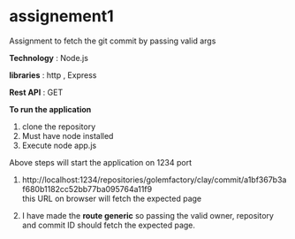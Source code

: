 # assignement1
Assignment to fetch the git commit by passing valid args

**Technology** : Node.js

**libraries** : http , Express

**Rest API** : GET

 **To run the application** 
  1. clone the repository
  2. Must have node installed
  3. Execute node app.js

 Above steps will start the application on 1234 port

  1. http://localhost:1234/repositories/golemfactory/clay/commit/a1bf367b3af680b1182cc52bb77ba095764a11f9   
    this URL on browser will fetch the expected page

  2. I have made the **route generic** so passing the valid 
    owner, repository and commit ID should fetch the expected page.


